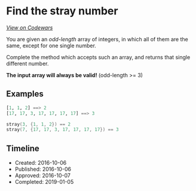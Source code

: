 # Find the stray number
[*View on Codewars*](https://www.codewars.com/kata/find-the-stray-number)

You are given an *odd-length* array of integers, in which all of them are the same, except for one single number.

Complete the method which accepts such an array, and returns that single different number.

**The input array will always be valid!** (odd-length >= 3)

## Examples

```py
[1, 1, 2] ==> 2
[17, 17, 3, 17, 17, 17, 17] ==> 3
```
```c
stray(3, {1, 1, 2}) == 2
stray(7, {17, 17, 3, 17, 17, 17, 17}) == 3
```

## Timeline
- Created: 2016-10-06
- Published: 2016-10-06
- Approved: 2016-10-07
- Completed: 2019-01-05